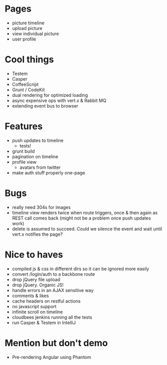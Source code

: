 # Pages

* picture timeline
* upload picture
* view individual picture
* user profile

# Cool things

* Testem
* Casper
* CoffeeScript
* Grunt / CodeKit
* dual rendering for optimized loading
* async expensive ops with vert.x & Rabbit MQ
* extending event bus to browser

# Features

* push updates to timeline
  * tests!
* grunt build
* pagination on timeline
* profile view
  * avatars from twitter
* make auth stuff properly one-page

# Bugs

* really need 304s for images
* timeline view renders twice when route triggers, once & then again as REST call comes back (might not be a problem once push updates work)
* delete is assumed to succeed. Could we silence the event and wait until vert.x notifies the page?

# Nice to haves

* compiled js & css in different dirs so it can be ignored more easily
* convert /login/auth to a backbone route
* drop jQuery file upload
* drop jQuery. Organic JS!
* handle errors in an AJAX sensitive way
* comments & likes
* cache headers on restful actions
* no javascript support
* infinite scroll on timeline
* cloudbees jenkins running all the tests
* run Casper & Testem in IntelliJ

# Mention but don't demo

* Pre-rendering Angular using Phantom